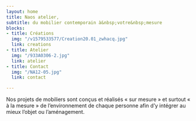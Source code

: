```yaml
---
layout: home
title: Naos atelier,
subtitle: du mobilier contemporain à&nbsp;votre&nbsp;mesure
blocks:
- title: Créations
  img: "/v1579533577/Creation20.01_zwhacq.jpg"
  link: creations
- title: Atelier
  img: "/933A0306-2.jpg"
  link: atelier
- title: Contact
  img: "/NA12-05.jpg"
  link: contact

---
```

Nos projets de mobiliers sont conçus et réalisés « sur mesure » et surtout « à la mesure » de l’environnement de chaque personne afin d’y intégrer au mieux l’objet ou l’aménagement.